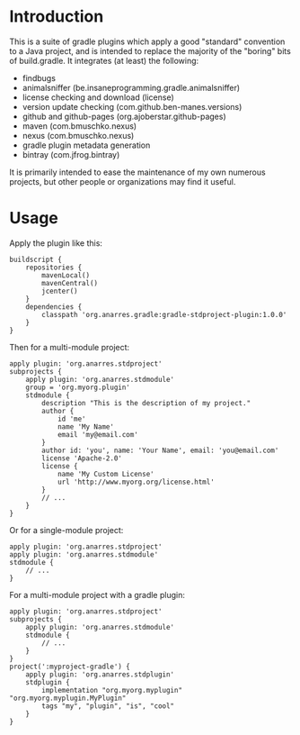 # Introduction

This is a suite of gradle plugins which apply a good "standard"
convention to a Java project, and is intended to replace the majority
of the "boring" bits of build.gradle. It integrates (at least)
the following:

* findbugs
* animalsniffer (be.insaneprogramming.gradle.animalsniffer)
* license checking and download (license)
* version update checking (com.github.ben-manes.versions)
* github and github-pages (org.ajoberstar.github-pages)
* maven (com.bmuschko.nexus)
* nexus (com.bmuschko.nexus)
* gradle plugin metadata generation
* bintray (com.jfrog.bintray)

It is primarily intended to ease the maintenance of my own numerous
projects, but other people or organizations may find it useful.

# Usage

Apply the plugin like this:
```
buildscript {
    repositories {
        mavenLocal()
        mavenCentral()
        jcenter()
    }
    dependencies {
        classpath 'org.anarres.gradle:gradle-stdproject-plugin:1.0.0'
    }
}
```

Then for a multi-module project:
```
apply plugin: 'org.anarres.stdproject'
subprojects { 
    apply plugin: 'org.anarres.stdmodule'
	group = 'org.myorg.plugin'
	stdmodule {
		description "This is the description of my project."
		author {
			id 'me'
			name 'My Name'
			email 'my@email.com'
		}
		author id: 'you', name: 'Your Name', email: 'you@email.com'
		license 'Apache-2.0'
		license {
			name 'My Custom License'
			url 'http://www.myorg.org/license.html'
		}
		// ...
	}
}
```

Or for a single-module project:
```
apply plugin: 'org.anarres.stdproject'
apply plugin: 'org.anarres.stdmodule'
stdmodule {
	// ...
}
```

For a multi-module project with a gradle plugin:
```
apply plugin: 'org.anarres.stdproject'
subprojects {
	apply plugin: 'org.anarres.stdmodule'
	stdmodule {
		// ...
	}
}
project(':myproject-gradle') {
	apply plugin: 'org.anarres.stdplugin'
	stdplugin {
		implementation "org.myorg.myplugin" "org.myorg.myplugin.MyPlugin"
		tags "my", "plugin", "is", "cool"
	}
}
```

